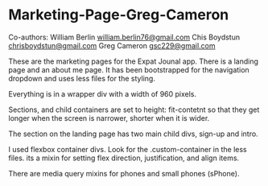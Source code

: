 # Marketing-Page-Greg-Cameron

Co-authors:
William Berlin william.berlin76@gmail.com
Chis Boydstun chrisboydstun@gmail.com
Greg Cameron gsc229@gmail.com

These are the marketing pages for the Expat Jounal app. There is a landing page and an about me page. It has been bootstrapped for the navigation dropdown and uses less files for the styling.

Everything is in a wrapper div with a width of 960 pixels.

Sections, and child containers are set to height: fit-contetnt so that they get longer when the screen is narrower, shorter when it is wider.

The section on the landing page has two main child divs, sign-up and intro.

I used flexbox container divs. Look for the .custom-container in the less files. its a mixin for setting flex direction, justification, and align items.

There are media query mixins for phones and small phones (sPhone).
